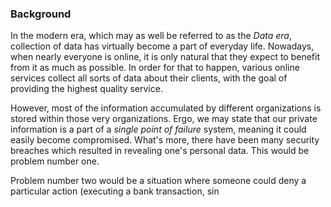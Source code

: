 ### Background

In the modern era, which may as well be referred to as the *Data era*, collection of data has virtually become a part of everyday life. Nowadays, when nearly everyone is online, it is only natural that they expect to benefit from it as much as possible. In order for that to happen, various online services collect all sorts of data about their clients, with the goal of providing the highest quality service.

However, most of the information accumulated by different organizations is stored within those very organizations. Ergo, we may state that our private information is a part of a *single point of failure* system, meaning it could easily become compromised. What's more, there have been many security breaches which resulted in revealing one's personal data. This would be problem number one.

Problem number two would be a situation where someone could deny a particular action (executing a bank transaction, sin
<!--stackedit_data:
eyJoaXN0b3J5IjpbMTgxMTQ0OTg5NCwtNzY1ODI3MjkyLC04Nj
kxNTY2NjEsLTEzMTk0MzQxMTksLTIxMTE1NTQyNTIsLTE0ODY5
MDkxNzcsLTE5ODIyMjc5MTUsLTM1ODkyOTM3OSwxMDE4NTc0ND
I3LC00NDg0ODg0MjBdfQ==
-->
